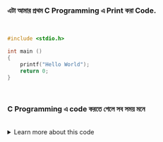 ### এটা আমার প্রথম C Programming এ Print করা Code.  
<br/>

```c
#include <stdio.h>

int main () 
{
    printf("Hello World");
    return 0;
}
```

<br>

### C Programming এ code করতে গেলে সব সময় মনে 
<br/>

<details>
  <summary>Learn more about this code</summary>
  
- #### include <stdio.h> একটি হেডার ফাইল লাইব্রেরি যা আমাদের ইনপুট এবং আউটপুট ফাংশনগুলির সাথে কাজ করতে দেয়, যেমন printf() (লাইন 4 এ ব্যবহৃত)। হেডার ফাইলগুলি সি প্রোগ্রামগুলিতে কার্যকারিতা যোগ করে।

- #### __main ()__ { এই __curly brackets__ এর ভিতরে যা থাকবে তাই run করবে C }

- #### __printf()__ একটি ফাংশন যা স্ক্রিনে পাঠ্য আউটপুট/প্রিন্ট করতে ব্যবহৃত হয়। আমাদের উদাহরণে এটি "হ্যালো ওয়ার্ল্ড" আউটপুট করবে।
</details>